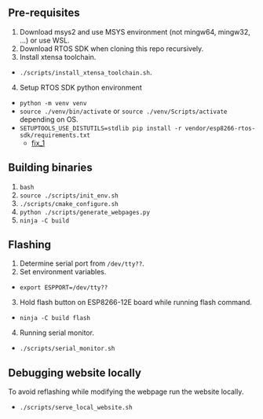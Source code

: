 ## Pre-requisites
1. Download msys2 and use MSYS environment (not mingw64, mingw32, ...) or use WSL.
2. Download RTOS SDK when cloning this repo recursively.
3. Install xtensa toolchain.
- ```./scripts/install_xtensa_toolchain.sh```.
4. Setup RTOS SDK python environment
- ```python -m venv venv```
- ```source ./venv/bin/activate``` or ```source ./venv/Scripts/activate``` depending on OS.
- ```SETUPTOOLS_USE_DISTUTILS=stdlib pip install -r vendor/esp8266-rtos-sdk/requirements.txt``` 
    - [fix_1](https://stackoverflow.com/a/76882830)

## Building binaries
1. ```bash```
2. ```source ./scripts/init_env.sh```
3. ```./scripts/cmake_configure.sh```
4. ```python ./scripts/generate_webpages.py```
4. ```ninja -C build```

## Flashing
1. Determine serial port from ```/dev/tty??```.
2. Set environment variables.
- ```export ESPPORT=/dev/tty??```
3. Hold flash button on ESP8266-12E board while running flash command.
- ```ninja -C build flash```
4. Running serial monitor.
- ```./scripts/serial_monitor.sh```

## Debugging website locally
To avoid reflashing while modifying the webpage run the website locally.
- ```./scripts/serve_local_website.sh```
